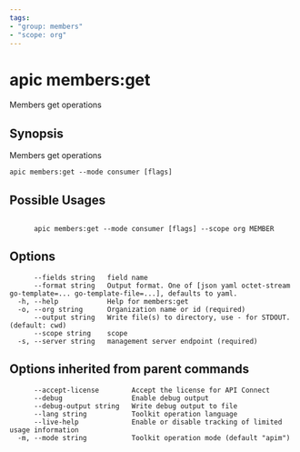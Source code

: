 ```yaml
---
tags:
- "group: members"
- "scope: org"
---
```

# apic members:get

Members get operations

## Synopsis

Members get operations

```
apic members:get --mode consumer [flags]
```

## Possible Usages

```

      apic members:get --mode consumer [flags] --scope org MEMBER

```

## Options

```
      --fields string   field name
      --format string   Output format. One of [json yaml octet-stream go-template=... go-template-file=...], defaults to yaml.
  -h, --help            Help for members:get
  -o, --org string      Organization name or id (required)
      --output string   Write file(s) to directory, use - for STDOUT. (default: cwd)
      --scope string    scope
  -s, --server string   management server endpoint (required)
```

## Options inherited from parent commands

```
      --accept-license        Accept the license for API Connect
      --debug                 Enable debug output
      --debug-output string   Write debug output to file
      --lang string           Toolkit operation language
      --live-help             Enable or disable tracking of limited usage information
  -m, --mode string           Toolkit operation mode (default "apim")
```
